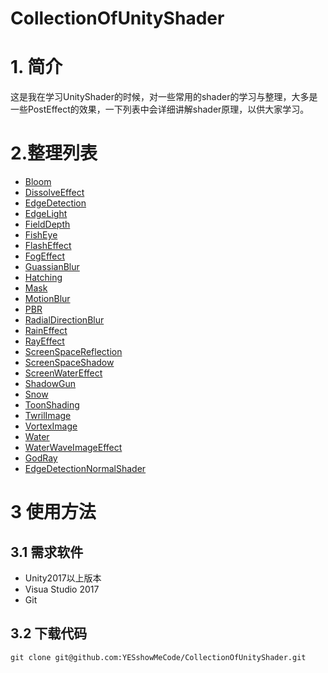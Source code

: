 # CollectionOfUnityShader

# 1. 简介
这是我在学习UnityShader的时候，对一些常用的shader的学习与整理，大多是一些PostEffect的效果，一下列表中会详细讲解shader原理，以供大家学习。

# 2.整理列表

 - [Bloom ](https://github.com/YESshowMeCode/CollectionOfUnityShader/tree/master/Assets/ShaderList/BloomImage)
 - [DissolveEffect](https://github.com/YESshowMeCode/CollectionOfUnityShader/tree/master/Assets/ShaderList/DissolveEffect)
 - [EdgeDetection](https://github.com/YESshowMeCode/CollectionOfUnityShader/tree/master/Assets/ShaderList/EdgeDetection)
 - [EdgeLight](https://github.com/YESshowMeCode/CollectionOfUnityShader/tree/master/Assets/ShaderList/)
 - [FieldDepth](https://github.com/YESshowMeCode/CollectionOfUnityShader/tree/master/Assets/ShaderList/FieldDepth)
 - [FishEye](https://github.com/YESshowMeCode/CollectionOfUnityShader/tree/master/Assets/ShaderList/FishEye)
 - [FlashEffect](https://github.com/YESshowMeCode/CollectionOfUnityShader/tree/master/Assets/ShaderList/FlashEffect)
 - [FogEffect](https://github.com/YESshowMeCode/CollectionOfUnityShader/tree/master/Assets/ShaderList/FogEffect)
 - [GuassianBlur](https://github.com/YESshowMeCode/CollectionOfUnityShader/tree/master/Assets/ShaderList/GuassianBlur)
 - [Hatching](https://github.com/YESshowMeCode/CollectionOfUnityShader/tree/master/Assets/ShaderList/Hatching)
 - [Mask](https://github.com/YESshowMeCode/CollectionOfUnityShader/tree/master/Assets/ShaderList/Mask)
 - [MotionBlur](https://github.com/YESshowMeCode/CollectionOfUnityShader/tree/master/Assets/ShaderList/MotionBlur)
 - [PBR](https://github.com/YESshowMeCode/CollectionOfUnityShader/tree/master/Assets/ShaderList/PBR)
 - [RadialDirectionBlur](https://github.com/YESshowMeCode/CollectionOfUnityShader/tree/master/Assets/ShaderList/RadialDirectionBlur)
 - [RainEffect](https://github.com/YESshowMeCode/CollectionOfUnityShader/tree/master/Assets/ShaderList/RainEffect)
 - [RayEffect](https://github.com/YESshowMeCode/CollectionOfUnityShader/tree/master/Assets/ShaderList/RayEffect)
 - [ScreenSpaceReflection](https://github.com/YESshowMeCode/CollectionOfUnityShader/tree/master/Assets/ShaderList/ScreenSpaceReflection)
 - [ScreenSpaceShadow](https://github.com/YESshowMeCode/CollectionOfUnityShader/tree/master/Assets/ShaderList/ScreenSpaceShadow)
 - [ScreenWaterEffect](https://github.com/YESshowMeCode/CollectionOfUnityShader/tree/master/Assets/ShaderList/ScreenWaterEffect)
 - [ShadowGun](https://github.com/YESshowMeCode/CollectionOfUnityShader/tree/master/Assets/ShaderList/ShadowGun)
 - [Snow](https://github.com/YESshowMeCode/CollectionOfUnityShader/tree/master/Assets/ShaderList/Snow)
 - [ToonShading](https://github.com/YESshowMeCode/CollectionOfUnityShader/tree/master/Assets/ShaderList/ToonShading)
 - [TwrilImage](https://github.com/YESshowMeCode/CollectionOfUnityShader/tree/master/Assets/ShaderList/TwirlImage)
 - [VortexImage](https://github.com/YESshowMeCode/CollectionOfUnityShader/tree/master/Assets/ShaderList/VortexImage)
 - [Water](https://github.com/YESshowMeCode/CollectionOfUnityShader/tree/master/Assets/ShaderList/water)
 - [WaterWaveImageEffect](https://github.com/YESshowMeCode/CollectionOfUnityShader/tree/master/Assets/ShaderList/WaterWaveImageEffect)
 - [GodRay](https://github.com/YESshowMeCode/CollectionOfUnityShader/blob/master/Assets/Shader/GodRay.shader)
 - [EdgeDetectionNormalShader](https://github.com/YESshowMeCode/CollectionOfUnityShader/blob/master/Assets/Shader/GodRay.shader)
 
# 3 使用方法
## 3.1 需求软件
 
 - Unity2017以上版本
 - Visua Studio 2017
 - Git
## 3.2 下载代码


```
git clone git@github.com:YESshowMeCode/CollectionOfUnityShader.git
